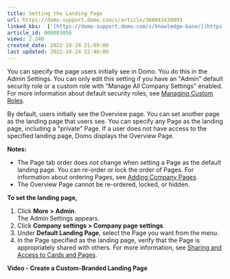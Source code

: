```yaml
---
title: Setting the Landing Page
url: https://domo-support.domo.com/s/article/360043439093
linked_kbs:  ['[https://domo-support.domo.com/s/knowledge-base/](https://domo-support.domo.com/s/knowledge-base/)', '[https://domo-support.domo.com/s/](https://domo-support.domo.com/s/)', '[https://domo-support.domo.com/s/topic/0TO5w000000ZamlGAC](https://domo-support.domo.com/s/topic/0TO5w000000ZamlGAC)', '[https://domo-support.domo.com/s/topic/0TO5w000000ZaoGGAS](https://domo-support.domo.com/s/topic/0TO5w000000ZaoGGAS)', '[https://domo-support.domo.com/s/article/360043438973](https://domo-support.domo.com/s/article/360043438973)', '[https://domo-support.domo.com/s/article/360042934414](https://domo-support.domo.com/s/article/360042934414)', '[https://domo-support.domo.com/s/article/360042932994](https://domo-support.domo.com/s/article/360042932994)', '[https://domo-support.domo.com/s/article/360043439093](https://domo-support.domo.com/s/article/360043439093)', '[https://domo-support.domo.com/s/topic/0TO5w000000ZaoGGAS/specifying-company-settings](https://domo-support.domo.com/s/topic/0TO5w000000ZaoGGAS/specifying-company-settings)', '[https://domo-support.domo.com/s/article/360043429933](https://domo-support.domo.com/s/article/360043429933)', '[https://domo-support.domo.com/s/article/360043429953](https://domo-support.domo.com/s/article/360043429953)', '[https://domo-support.domo.com/s/article/360042925494](https://domo-support.domo.com/s/article/360042925494)', '[https://domo-support.domo.com/s/article/360043429913](https://domo-support.domo.com/s/article/360043429913)', '[https://domo-support.domo.com/s/article/4408174643607](https://domo-support.domo.com/s/article/4408174643607)', '[https://domo-support.domo.com/s/login/](https://domo-support.domo.com/s/login/)']
article_id: 000003056
views: 2.240
created_date: 2022-10-24 21:09:00
last updated: 2022-10-24 22:40:00
---
```




You can specify the page users initially see in Domo. You do this in the Admin Settings. You can only edit this setting if you have an "Admin" default security role or a custom role with "Manage All Company Settings" enabled. For more information about default security roles, see [Managing Custom Roles](/s/article/360043438973 "Security Role Reference").


By default, users initially see the Overview page. You can set another page as the landing page that users see. You can specify any Page as the landing page, including a "private" Page. If a user does not have access to the specified landing page, Domo displays the Overview Page.




 


**Notes:**
* The Page tab order does *not* change when setting a Page as the default landing page. You can re-order or lock the order of Pages. For information about ordering Pages, see [Adding Company Pages](/s/article/360042934414 "Managing Pages").
* The Overview Page cannot be re-ordered, locked, or hidden.






**To set the landing page,**


1. Click **More** **> Admin**.  
The Admin Settings appears.
2. Click **Company settings > Company page settings**.
3. Under **Default Landing Page**, select the Page you want from the menu.
4. In the Page specified as the landing page, verify that the Page is appropriately shared with others. For more information, see [Sharing and Access to Cards and Pages](/s/article/360042932994 "Sharing Access to Content").


**Video - Create a Custom-Branded Landing Page**


